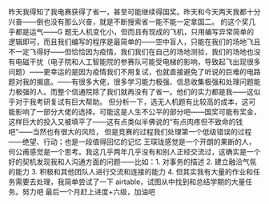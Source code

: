 昨天我得知了我电赛获得了省一，甚至可能继续得国奖。昨天和今天两天我都十分兴奋——倒也没有那么兴奋，就是不断搜索省一能不能一定拿国二。
的这个奖几乎都是运气——G 题无人机变化小，但而且有现成的飞机，只用编写异常简单的逻辑即可，而且我们编写的程序是最简单的——空中盲人，只能在我们的场地飞且不一定飞得好——但恰恰因为疫情，我们我们在自己的场地测验，我们的场地也没有电磁干扰（电子院和人工智能院的参赛队可能受电梯的影响，导致起飞出现很多问题）——更幸运的是因为疫情我们不用复试，也就直接避免了听说的巨难的电路题对我的揭底。——有很多大佬，很多学习能力极强、信息收集极强和处理问题能力极强的人。而整个信通院除了我们就再没有了省一。他们的实力都是我——这似乎对于我考研复试有巨大帮助。
但分析一下，选无人机题有比较高的成本，这可能影响了一部分大佬的选择。可能这是人生不公平的部分吧——国奖可能有奖金，这样巨大的投入又被填平了——这有点类似半佛说的“有点肉疼但不致命的钱吧”——当然也有很大的风险，
但是竞赛的过程我们处理第一个低级错误的过程——绝望、行动；也是一段值得回忆的记忆
王琛珑感觉是一个开朗的果断的人，何公甫感觉是一个思考。我这几乎两年几乎没有和别人正经交流过，这确实是一个好的契机发现我和人沟通方面的问题——比如：1. 对事务的描述 2. 建立融洽气氛的能力 3. 积极和其他团队人进行交流和连接的能力 4. 
但其实我有大量的作业和任务需要去处理，我简单尝试了一下 airtable，试图从中找到和总结学期的大量任务。努力吧
最后一个月赶上进度+六级，加油吧

